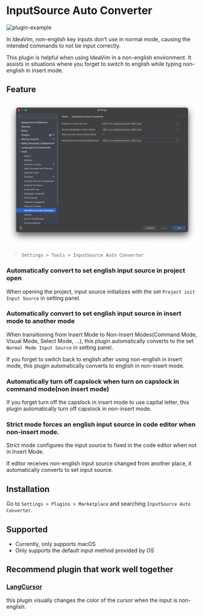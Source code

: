 <!-- Plugin description -->

# InputSource Auto Converter

<!-- Plugin description stop -->
![plugin-example](.github/readme/plugin-example-1.gif)
<!-- Plugin description restart -->

In IdeaVim, non-english key inputs don't use in normal mode, causing the intended commands to not be input correctly.

This plugin is helpful when using IdeaVim in a non-english environment. It assists in situations where you forget to switch to english while typing non-english in insert mode.

## Feature

<!-- Plugin description stop -->
![plugin-setting-panel](.github/readme/plugin-setting-panel.png)

> `Settings > Tools > InputSource Auto Converter`
<!-- Plugin description restart -->

### Automatically convert to set english input source in project open

When opening the project, input source initializes with the set `Project init Input Source` in setting panel.

### Automatically convert to set english input source in insert mode to another mode

When transitioning from Insert Mode to Non-Insert Modes(Command Mode, Visual Mode, Select Mode, ...), this plugin automatically converts to the set `Normal Mode Input Source` in setting panel.

If you forget to switch back to english after using non-english in insert mode, this plugin automatically converts to english in non-insert mode.

### Automatically turn off capslock when turn on capslock in command mode(non insert mode)

If you forget turn off the capslock in insert mode to use capital letter, this plugin automatically turn off capslock in non-insert mode.

### Strict mode forces an english input source in code editor when non-insert mode.

Strict mode configures the input source to fixed in the code editor when not in Insert Mode.

If editor receives non-english input source changed from another place, it automatically converts to set input source.

## Installation

Go to `Settings > Plugins > Marketplace` and searching `InputSource Auto Converter`.

## Supported

- Currently, only supports macOS
- Only supports the default input method provided by OS

## Recommend plugin that work well together

### [LangCursor](https://plugins.jetbrains.com/plugin/23464-langcursor)

this plugin visually changes the color of the cursor when the input is non-english.

<!-- Plugin description end -->
